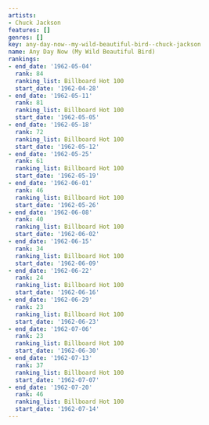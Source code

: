 ```yaml
---
artists:
- Chuck Jackson
features: []
genres: []
key: any-day-now--my-wild-beautiful-bird--chuck-jackson
name: Any Day Now (My Wild Beautiful Bird)
rankings:
- end_date: '1962-05-04'
  rank: 84
  ranking_list: Billboard Hot 100
  start_date: '1962-04-28'
- end_date: '1962-05-11'
  rank: 81
  ranking_list: Billboard Hot 100
  start_date: '1962-05-05'
- end_date: '1962-05-18'
  rank: 72
  ranking_list: Billboard Hot 100
  start_date: '1962-05-12'
- end_date: '1962-05-25'
  rank: 61
  ranking_list: Billboard Hot 100
  start_date: '1962-05-19'
- end_date: '1962-06-01'
  rank: 46
  ranking_list: Billboard Hot 100
  start_date: '1962-05-26'
- end_date: '1962-06-08'
  rank: 40
  ranking_list: Billboard Hot 100
  start_date: '1962-06-02'
- end_date: '1962-06-15'
  rank: 34
  ranking_list: Billboard Hot 100
  start_date: '1962-06-09'
- end_date: '1962-06-22'
  rank: 24
  ranking_list: Billboard Hot 100
  start_date: '1962-06-16'
- end_date: '1962-06-29'
  rank: 23
  ranking_list: Billboard Hot 100
  start_date: '1962-06-23'
- end_date: '1962-07-06'
  rank: 23
  ranking_list: Billboard Hot 100
  start_date: '1962-06-30'
- end_date: '1962-07-13'
  rank: 37
  ranking_list: Billboard Hot 100
  start_date: '1962-07-07'
- end_date: '1962-07-20'
  rank: 46
  ranking_list: Billboard Hot 100
  start_date: '1962-07-14'
---
```


